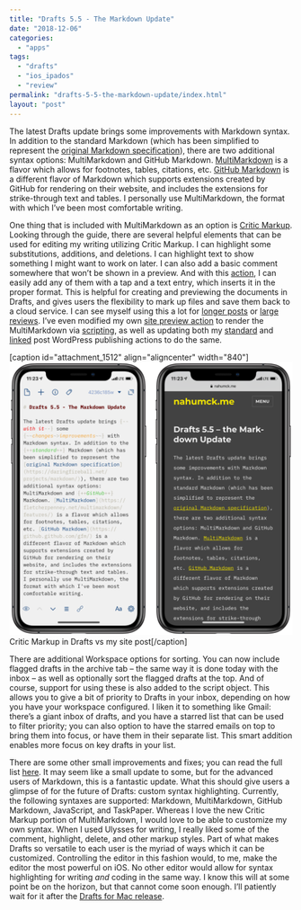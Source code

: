 ```yaml
---
title: "Drafts 5.5 - The Markdown Update"
date: "2018-12-06"
categories: 
  - "apps"
tags: 
  - "drafts"
  - "ios_ipados"
  - "review"
permalink: "drafts-5-5-the-markdown-update/index.html"
layout: "post"
---
```


The latest Drafts update brings some improvements with Markdown syntax. In addition to the standard Markdown (which has been simplified to represent the [original Markdown specification](https://daringfireball.net/projects/markdown/)), there are two additional syntax options: MultiMarkdown and GitHub Markdown. [MultiMarkdown](https://fletcherpenney.net/multimarkdown/features/) is a flavor which allows for footnotes, tables, citations, etc. [GitHub Markdown](https://github.github.com/gfm/) is a different flavor of Markdown which supports extensions created by GitHub for rendering on their website, and includes the extensions for strike-through text and tables. I personally use MultiMarkdown, the format with which I’ve been most comfortable writing.

One thing that is included with MultiMarkdown as an option is [Critic Markup](http://criticmarkup.com/users-guide.php). Looking through the guide, there are several helpful elements that can be used for editing my writing utilizing Critic Markup. I can highlight some substitutions, additions, and deletions. I can highlight text to show something I might want to work on later. I can also add a basic comment somewhere that won’t be shown in a preview. And with this [action](https://actions.getdrafts.com/a/1RL), I can easily add any of them with a tap and a text entry, which inserts it in the proper format. This is helpful for creating and previewing the documents in Drafts, and gives users the flexibility to mark up files and save them back to a cloud service. I can see myself using this a lot for [longer posts](https://www.nahumck.me/move-your-thoughts-to-2do/) or [large reviews](https://www.macstories.net/reviews/drafts-5-the-macstories-review/). I’ve even modified my own [site preview action](https://actions.getdrafts.com/a/1RO) to render the MultiMarkdown via [scripting](https://reference.getdrafts.com/objects/MultiMarkdown.html), as well as updating both my [standard](https://actions.getdrafts.com/a/1O1) and [linked](https://actions.getdrafts.com/a/1O2) post WordPress publishing actions to do the same.

\[caption id="attachment\_1512" align="aligncenter" width="840"\][![](images/66F0564C-FA17-4B7B-9E67-C694BC541FD7-1024x988.png)](https://www.nahumck.me/wp-content/uploads/2018/12/66F0564C-FA17-4B7B-9E67-C694BC541FD7.png) Critic Markup in Drafts vs my site post\[/caption\]

There are additional Workspace options for sorting. You can now include flagged drafts in the archive tab – the same way it is done today with the inbox – as well as optionally sort the flagged drafts at the top. And of course, support for using these is also added to the script object. This allows you to give a bit of priority to Drafts in your inbox, depending on how you have your workspace configured. I liken it to something like Gmail: there’s a giant inbox of drafts, and you have a starred list that can be used to filter priority; you can also option to have the starred emails on top to bring them into focus, or have them in their separate list. This smart addition enables more focus on key drafts in your list.

There are some other small improvements and fixes; you can read the full list [here](https://forums.getdrafts.com/t/drafts-5-5-released-the-markdown-update/3292). It may seem like a small update to some, but for the advanced users of Markdown, this is a fantastic update. What this should give users a glimpse of for the future of Drafts: custom syntax highlighting. Currently, the following syntaxes are supported: Markdown, MultiMarkdown, GitHub Markdown, JavaScript, and TaskPaper. Whereas I love the new Critic Markup portion of MultiMarkdown, I would love to be able to customize my own syntax. When I used Ulysses for writing, I really liked some of the comment, highlight, delete, and other markup styles. Part of what makes Drafts so versatile to each user is the myriad of ways which it can be customized. Controlling the editor in this fashion would, to me, make the editor the most powerful on iOS. No other editor would allow for syntax highlighting for writing _and_ coding in the same way. I know this will at some point be on the horizon, but that cannot come soon enough. I’ll patiently wait for it after the [Drafts for Mac release](https://forums.getdrafts.com/t/drafts-for-mac-status-update/2276/9).
